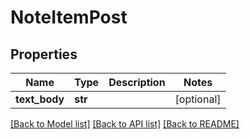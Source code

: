 # NoteItemPost

## Properties
Name | Type | Description | Notes
------------ | ------------- | ------------- | -------------
**text_body** | **str** |  | [optional] 

[[Back to Model list]](../README.md#documentation-for-models) [[Back to API list]](../README.md#documentation-for-api-endpoints) [[Back to README]](../README.md)


